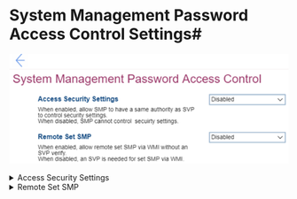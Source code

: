 # System Management Password Access Control Settings#
![](./img/smpaccesscontrol.png)

<details><summary>Access Security Settings</summary>
One of 2 states:

1. **Disabled** – SMP cannot control security settings. Default. 
2. Enabled – allows SMP to have the same authority as SVP to control security settings.

| WMI Setting name | Values | SVP Req'd | AMD/Intel |
|:---|:---|:---|:---|
|  |  |  | Both |
</details>


<details><summary>Remote Set SMP</summary>
One of 2 states:

1. **Disabled** – an SVP is needed for set SMP via WMI. Default.
2. Enabled – allows remote set SMP via WMI without an SVP verify.

| WMI Setting name | Values | SVP Req'd | AMD/Intel |
|:---|:---|:---|:---|
|  |  |  | Both |
</details>